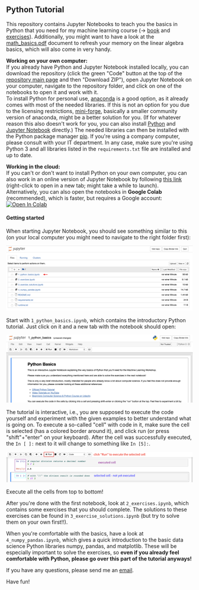## Python Tutorial

This repository contains Jupyter Notebooks to teach you the basics in Python that you need for my machine learning course (&rarr; [book](https://franziskahorn.de/mlbook/) and [exercises](https://github.com/cod3licious/ml_exercises)). Additionally, you might want to have a look at the [math_basics.pdf](https://github.com/cod3licious/python_tutorial/blob/master/math_basics.pdf) document to refresh your memory on the linear algebra basics, which will also come in very handy.

**Working on your own computer:** <br>
If you already have Python and Jupyter Notebook installed locally, you can download the repository (click the green "Code" button at the top of the [repository main page](https://github.com/cod3licious/python_tutorial) and then "Download ZIP"), open Jupyter Notebook on your computer, navigate to the repository folder, and click on one of the notebooks to open it and work with it. <br>
To install Python for personal use, [anaconda](https://docs.anaconda.com/anaconda/install/) is a good option, as it already comes with most of the needed libraries. If this is not an option for you due to the licensing restrictions, [mini-forge](https://github.com/conda-forge/miniforge), basically a smaller community version of anaconda, might be a better solution for you. (If for whatever reason this also doesn't work for you, you can also install [Python](https://www.python.org/downloads/) and [Jupyter Notebook](https://jupyter.org/install) directly.) The needed libraries can then be installed with the Python package manager [pip](https://pip.pypa.io/en/stable/installing/). If you're using a company computer, please consult with your IT department. In any case, make sure you're using Python 3 and all libraries listed in the `requirements.txt` file are installed and up to date.

**Working in the cloud:** <br>
If you can't or don't want to install Python on your own computer, you can also work in an online version of Jupyter Notebook by following [this link](https://mybinder.org/v2/gh/cod3licious/python_tutorial/master) (right-click to open in a new tab; might take a while to launch). <br>
Alternatively, you can also open the notebooks in **Google Colab** (recommended), which is faster, but requires a Google account:
[![Open In Colab](https://colab.research.google.com/assets/colab-badge.svg)](https://colab.research.google.com/github/cod3licious/python_tutorial)


#### Getting started
When starting Jupyter Notebook, you should see something similar to this (on your local computer you might need to navigate to the right folder first):

<img src="doc/screenshot1.png" alt="screenshot_notebook1" width="720"/>

Start with `1_python_basics.ipynb`, which contains the introductory Python tutorial. Just click on it and a new tab with the notebook should open:

<img src="doc/screenshot2.png" alt="screenshot_notebook2" width="720"/>

The tutorial is interactive, i.e., you are supposed to execute the code yourself and experiment with the given examples to better understand what is going on. To execute a so-called "cell" with code in it, make sure the cell is selected (has a colored border around it), and click run (or press "shift"+"enter" on your keyboard). After the cell was successfully executed, the `In [ ]:` next to it will change to something like `In [5]:`.

<img src="doc/screenshot3.png" alt="screenshot_notebook3" width="720"/>

Execute all the cells from top to bottom!

After you're done with the first notebook, look at `2_exercises.ipynb`, which contains some exercises that you should complete. The solutions to these exercises can be found in `3_exercise_solutions.ipynb` (but try to solve them on your own first!!).

When you're comfortable with the basics, have a look at `4_numpy_pandas.ipynb`, which gives a quick introduction to the basic data science Python libraries numpy, pandas, and matplotlib. These will be especially important to solve the exercises, so **even if you already feel comfortable with Python, please go over this part of the tutorial anyways!**

If you have any questions, please send me an [email](mailto:hey@franziskahorn.de).

Have fun!
